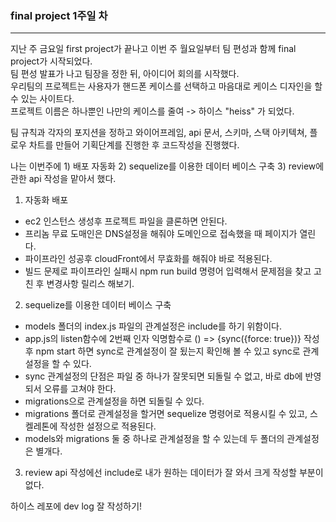 ### final project 1주일 차

---

지난 주 금요일 first project가 끝나고 이번 주 월요일부터 팀 편성과 함께 final project가 시작되었다. <br/>
팀 편성 발표가 나고 팀장을 정한 뒤, 아이디어 회의를 시작했다. <br/>
우리팀의 프로젝트는 사용자가 핸드폰 케이스를 선택하고 마음대로 케이스 디자인을 할 수 있는 사이트다. <br/>
프로젝트 이름은 하나뿐인 나만의 케이스를 줄여 -> 하이스 "heiss" 가 되었다.

팀 규칙과 각자의 포지션을 정하고 와이어프레임, api 문서, 스키마, 스택 아키텍쳐, 플로우 차트를 만들어 기획단계를 진행한 후 코드작성을 진행했다.

나는 이번주에 1) 배포 자동화 2) sequelize를 이용한 데이터 베이스 구축 3) review에 관한 api 작성을 맡아서 했다.

1. 자동화 배포

- ec2 인스턴스 생성후 프로젝트 파일을 클론하면 안된다.
- 프리놈 무료 도매인은 DNS설정을 해줘야 도메인으로 접속했을 때 페이지가 열린다.
- 파이프라인 성공후 cloudFront에서 무효화를 해줘야 바로 적용된다.
- 빌드 문제로 파이프라인 실패시 npm run build 명령어 입력해서 문제점을 찾고 고친 후 변경사항 릴리스 해보기.

2. sequelize를 이용한 데이터 베이스 구축

- models 폴더의 index.js 파일의 관계설정은 include를 하기 위함이다.
- app.js의 listen함수에 2번째 인자 익명함수로 () => {sync({force: true})} 작성후 npm start 하면 sync로 관계설정이 잘 됬는지 확인해 볼 수 있고 sync로 관계설정을 할 수 있다.
- sync 관계설정의 단점은 파일 중 하나가 잘못되면 되돌릴 수 없고, 바로 db에 반영되서 오류를 고쳐야 한다.
- migrations으로 관계설정을 하면 되돌릴 수 있다.
- migrations 폴더로 관계설정을 할거면 sequelize 명령어로 적용시킬 수 있고, 스켈레톤에 작성한 설정으로 적용된다.
- models와 migrations 둘 중 하나로 관계설정을 할 수 있는데 두 폴더의 관계설정은 별개다.

3. review api 작성에선 include로 내가 원하는 데이터가 잘 와서 크게 작성할 부분이 없다.

하이스 레포에 dev log 잘 작성하기!
